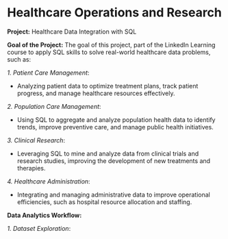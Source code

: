 # Healthcare Operations and Research


**Project:** Healthcare Data Integration with SQL

**Goal of the Project:** The goal of this project, part of the LinkedIn Learning course to apply SQL skills to solve real-world healthcare data problems, such as:

*1. Patient Care Management*: 
- Analyzing patient data to optimize treatment plans, track patient progress, and manage healthcare resources effectively.

*2. Population Care Management*:
- Using SQL to aggregate and analyze population health data to identify trends, improve preventive care, and manage public health initiatives.

*3. Clinical Research*:
- Leveraging SQL to mine and analyze data from clinical trials and research studies, improving the development of new treatments and therapies.

*4. Healthcare Administration*:
- Integrating and managing administrative data to improve operational efficiencies, such as hospital resource allocation and staffing.

**Data Analytics Workflow:** 

*1. Dataset Exploration*: 

